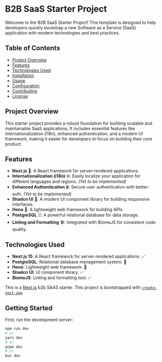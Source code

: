 # B2B SaaS Starter Project

Welcome to the B2B SaaS Starter Project! This template is designed to help developers quickly bootstrap a new Software as a Service (SaaS) application with modern technologies and best practices.

## Table of Contents

- [Project Overview](#project-overview)
- [Features](#features)
- [Technologies Used](#technologies-used)
- [Installation](#installation)
- [Usage](#usage)
- [Configuration](#configuration)
- [Contributing](#contributing)
- [License](#license)

## Project Overview

This starter project provides a robust foundation for building scalable and maintainable SaaS applications. It includes essential features like internationalization (i18n), enhanced authentication, and a modern UI framework, making it easier for developers to focus on building their core product.

## Features

- **Next.js** 🚀: A React framework for server-rendered applications.
- **Internationalization (i18n)** 🌐: Easily localize your application for different languages and regions. *(Yet to be implemented)*
- **Enhanced Authentication** 🔒: Secure user authentication with better-auth. *(Yet to be implemented)*
- **Shadcn UI** 🎨: A modern UI component library for building responsive interfaces.
- **Hono** 🚀: A lightweight web framework for building APIs.
- **PostgreSQL** 🗄️: A powerful relational database for data storage.
- **Linting and Formatting** 🛠️: Integrated with BiomeJS for consistent code quality.

## Technologies Used

- **Next.js 15**: A React framework for server-rendered applications. ✅
- **PostgreSQL**: Relational database management system. 🚧
- **Hono**: Lightweight web framework. 🚧
- **Shadcn UI**: UI component library. ✅
- **BiomeJS**: Linting and formatting tool. ✅

This is a [Next.js](https://nextjs.org) b2b SAAS starter. This project is bootstrapped with [`create-next-app`](https://nextjs.org/docs/app/api-reference/cli/create-next-app).

## Getting Started

First, run the development server:

```bash
npm run dev
# or
yarn dev
# or
pnpm dev
# or
bun dev
```